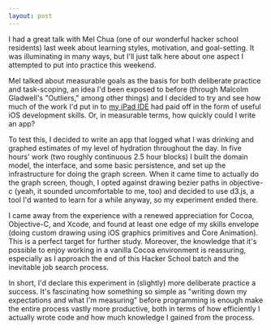 ```yaml
---
layout: post
---
```

I had a great talk with Mel Chua (one of our wonderful hacker school residents) last week about learning styles, motivation, and goal-setting. It was illuminating in many ways, but I'll just talk here about one aspect I attempted to put into practice this weekend.

Mel talked about measurable goals as the basis for both deliberate practice and task-scoping, an idea I'd been exposed to before (through Malcolm Gladwell's "Outliers," among other things) and I decided to try and see how much of the work I'd put in to [my iPad IDE](https://www.youtube.com/watch?v=ck5ogFiWGpQ) had paid off in the form of useful iOS development skills. Or, in measurable terms, how quickly could I write an app?

To test this, I decided to write an app that logged what I was drinking and graphed estimates of my level of hydration throughout the day. In five hours' work (two roughly continuous 2.5 hour blocks) I built the domain model, the interface, and some basic persistence, and set up the infrastructure for doing the graph screen. When it came time to actually do the graph screen, though, I opted against drawing bezier paths in objective-c (yeah, it sounded uncomfortable to me, too) and decided to use d3.js, a tool I'd wanted to learn for a while anyway, so my experiment ended there. 

I came away from the experience with a renewed appreciation for Cocoa, Objective-C, and Xcode, and found at least one edge of my skills envelope (doing custom drawing using iOS graphics primitives and Core Animation). This is a perfect target for further study. Moreover, the knowledge that it's possible to enjoy working in a vanilla Cocoa environment is reassuring, especially as I approach the end of this Hacker School batch and the inevitable job search process. 

In short, I'd declare this experiment in (slightly) more deliberate practice a success. It's fascinating how something so simple as "writing down my expectations and what I'm measuring" before programming is enough make the entire process vastly more productive, both in terms of how efficiently I actually wrote code and how much knowledge I gained from the process. 